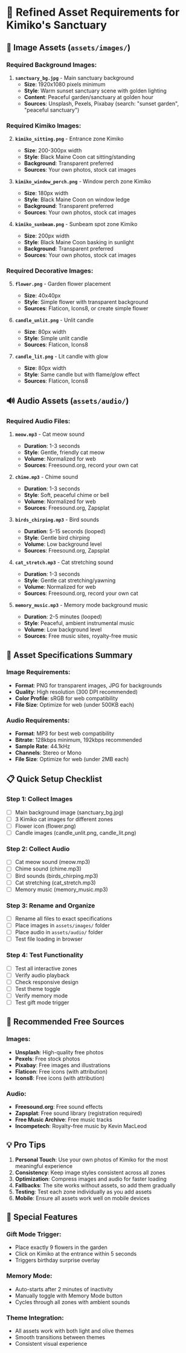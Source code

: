 # 🎨 Refined Asset Requirements for Kimiko's Sanctuary

## 📁 **Image Assets** (`assets/images/`)

### **Required Background Images:**
1. **`sanctuary_bg.jpg`** - Main sanctuary background
   - **Size**: 1920x1080 pixels minimum
   - **Style**: Warm sunset sanctuary scene with golden lighting
   - **Content**: Peaceful garden/sanctuary at golden hour
   - **Sources**: Unsplash, Pexels, Pixabay (search: "sunset garden", "peaceful sanctuary")

### **Required Kimiko Images:**
2. **`kimiko_sitting.png`** - Entrance zone Kimiko
   - **Size**: 200-300px width
   - **Style**: Black Maine Coon cat sitting/standing
   - **Background**: Transparent preferred
   - **Sources**: Your own photos, stock cat images

3. **`kimiko_window_perch.png`** - Window perch zone Kimiko
   - **Size**: 180px width
   - **Style**: Black Maine Coon on window ledge
   - **Background**: Transparent preferred
   - **Sources**: Your own photos, stock cat images

4. **`kimiko_sunbeam.png`** - Sunbeam spot zone Kimiko
   - **Size**: 200px width
   - **Style**: Black Maine Coon basking in sunlight
   - **Background**: Transparent preferred
   - **Sources**: Your own photos, stock cat images

### **Required Decorative Images:**
5. **`flower.png`** - Garden flower placement
   - **Size**: 40x40px
   - **Style**: Simple flower with transparent background
   - **Sources**: Flaticon, Icons8, or create simple flower

6. **`candle_unlit.png`** - Unlit candle
   - **Size**: 80px width
   - **Style**: Simple unlit candle
   - **Sources**: Flaticon, Icons8

7. **`candle_lit.png`** - Lit candle with glow
   - **Size**: 80px width
   - **Style**: Same candle but with flame/glow effect
   - **Sources**: Flaticon, Icons8

## 🔊 **Audio Assets** (`assets/audio/`)

### **Required Audio Files:**
1. **`meow.mp3`** - Cat meow sound
   - **Duration**: 1-3 seconds
   - **Style**: Gentle, friendly cat meow
   - **Volume**: Normalized for web
   - **Sources**: Freesound.org, record your own cat

2. **`chime.mp3`** - Chime sound
   - **Duration**: 1-3 seconds
   - **Style**: Soft, peaceful chime or bell
   - **Volume**: Normalized for web
   - **Sources**: Freesound.org, Zapsplat

3. **`birds_chirping.mp3`** - Bird sounds
   - **Duration**: 5-15 seconds (looped)
   - **Style**: Gentle bird chirping
   - **Volume**: Low background level
   - **Sources**: Freesound.org, Zapsplat

4. **`cat_stretch.mp3`** - Cat stretching sound
   - **Duration**: 1-3 seconds
   - **Style**: Gentle cat stretching/yawning
   - **Volume**: Normalized for web
   - **Sources**: Freesound.org, record your own cat

5. **`memory_music.mp3`** - Memory mode background music
   - **Duration**: 2-5 minutes (looped)
   - **Style**: Peaceful, ambient instrumental music
   - **Volume**: Low background level
   - **Sources**: Free music sites, royalty-free music

## 🎯 **Asset Specifications Summary**

### **Image Requirements:**
- **Format**: PNG for transparent images, JPG for backgrounds
- **Quality**: High resolution (300 DPI recommended)
- **Color Profile**: sRGB for web compatibility
- **File Size**: Optimize for web (under 500KB each)

### **Audio Requirements:**
- **Format**: MP3 for best web compatibility
- **Bitrate**: 128kbps minimum, 192kbps recommended
- **Sample Rate**: 44.1kHz
- **Channels**: Stereo or Mono
- **File Size**: Optimize for web (under 2MB each)

## 📋 **Quick Setup Checklist**

### **Step 1: Collect Images**
- [ ] Main background image (sanctuary_bg.jpg)
- [ ] 3 Kimiko cat images for different zones
- [ ] Flower icon (flower.png)
- [ ] Candle images (candle_unlit.png, candle_lit.png)

### **Step 2: Collect Audio**
- [ ] Cat meow sound (meow.mp3)
- [ ] Chime sound (chime.mp3)
- [ ] Bird sounds (birds_chirping.mp3)
- [ ] Cat stretching (cat_stretch.mp3)
- [ ] Memory music (memory_music.mp3)

### **Step 3: Rename and Organize**
- [ ] Rename all files to exact specifications
- [ ] Place images in `assets/images/` folder
- [ ] Place audio in `assets/audio/` folder
- [ ] Test file loading in browser

### **Step 4: Test Functionality**
- [ ] Test all interactive zones
- [ ] Verify audio playback
- [ ] Check responsive design
- [ ] Test theme toggle
- [ ] Verify memory mode
- [ ] Test gift mode trigger

## 🌟 **Recommended Free Sources**

### **Images:**
- **Unsplash**: High-quality free photos
- **Pexels**: Free stock photos
- **Pixabay**: Free images and illustrations
- **Flaticon**: Free icons (with attribution)
- **Icons8**: Free icons (with attribution)

### **Audio:**
- **Freesound.org**: Free sound effects
- **Zapsplat**: Free sound library (registration required)
- **Free Music Archive**: Free music tracks
- **Incompetech**: Royalty-free music by Kevin MacLeod

## 💡 **Pro Tips**

1. **Personal Touch**: Use your own photos of Kimiko for the most meaningful experience
2. **Consistency**: Keep image styles consistent across all zones
3. **Optimization**: Compress images and audio for faster loading
4. **Fallbacks**: The site works without assets, so add them gradually
5. **Testing**: Test each zone individually as you add assets
6. **Mobile**: Ensure all assets work well on mobile devices

## 🎁 **Special Features**

### **Gift Mode Trigger:**
- Place exactly 9 flowers in the garden
- Click on Kimiko at the entrance within 5 seconds
- Triggers birthday surprise overlay

### **Memory Mode:**
- Auto-starts after 2 minutes of inactivity
- Manually toggle with Memory Mode button
- Cycles through all zones with ambient sounds

### **Theme Integration:**
- All assets work with both light and olive themes
- Smooth transitions between themes
- Consistent visual experience 